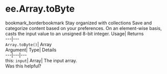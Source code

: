  
#  ee.Array.toByte 
bookmark_borderbookmark Stay organized with collections  Save and categorize content based on your preferences.
On an element-wise basis, casts the input value to an unsigned 8-bit integer. 
Usage| Returns  
---|---  
`Array.toByte()`| Array  
Argument| Type| Details  
---|---|---  
this: `input`| Array| The input array.  
Was this helpful?
